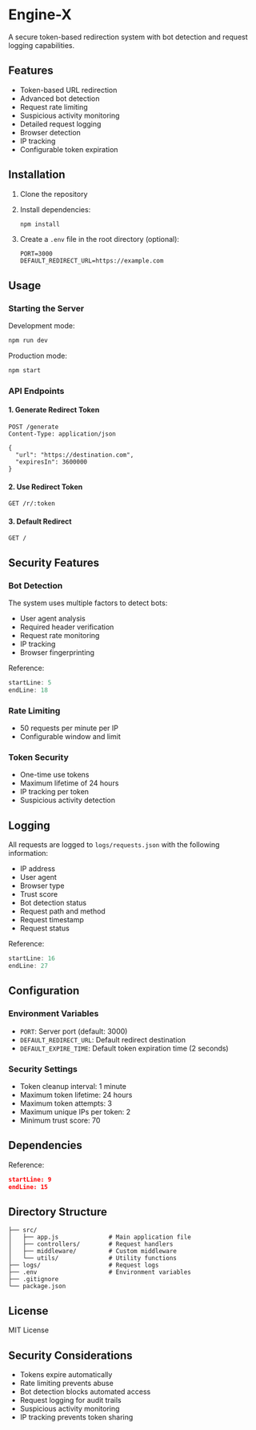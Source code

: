 # Engine-X

A secure token-based redirection system with bot detection and request logging capabilities.

## Features

- Token-based URL redirection
- Advanced bot detection
- Request rate limiting
- Suspicious activity monitoring
- Detailed request logging
- Browser detection
- IP tracking
- Configurable token expiration

## Installation

1. Clone the repository
2. Install dependencies:
   ```bash
   npm install
   ```

3. Create a `.env` file in the root directory (optional):
   ```plaintext
   PORT=3000
   DEFAULT_REDIRECT_URL=https://example.com
   ```

## Usage

### Starting the Server

Development mode:
```bash
npm run dev
```

Production mode:
```bash
npm start
```

### API Endpoints

#### 1. Generate Redirect Token
```http
POST /generate
Content-Type: application/json

{
  "url": "https://destination.com",
  "expiresIn": 3600000
}
```

#### 2. Use Redirect Token
```http
GET /r/:token
```

#### 3. Default Redirect
```http
GET /
```

## Security Features

### Bot Detection
The system uses multiple factors to detect bots:
- User agent analysis
- Required header verification
- Request rate monitoring
- IP tracking
- Browser fingerprinting

Reference: 
```javascript:src/middleware/botDetection.js
startLine: 5
endLine: 18
```

### Rate Limiting
- 50 requests per minute per IP
- Configurable window and limit

### Token Security
- One-time use tokens
- Maximum lifetime of 24 hours
- IP tracking per token
- Suspicious activity detection

## Logging

All requests are logged to `logs/requests.json` with the following information:
- IP address
- User agent
- Browser type
- Trust score
- Bot detection status
- Request path and method
- Request timestamp
- Request status

Reference:
```javascript:src/utils/logger.js
startLine: 16
endLine: 27
```

## Configuration

### Environment Variables
- `PORT`: Server port (default: 3000)
- `DEFAULT_REDIRECT_URL`: Default redirect destination
- `DEFAULT_EXPIRE_TIME`: Default token expiration time (2 seconds)

### Security Settings
- Token cleanup interval: 1 minute
- Maximum token lifetime: 24 hours
- Maximum token attempts: 3
- Maximum unique IPs per token: 2
- Minimum trust score: 70

## Dependencies

Reference:
```json:package.json
startLine: 9
endLine: 15
```

## Directory Structure

```
├── src/
│   ├── app.js              # Main application file
│   ├── controllers/        # Request handlers
│   ├── middleware/         # Custom middleware
│   └── utils/              # Utility functions
├── logs/                   # Request logs
├── .env                    # Environment variables
├── .gitignore
└── package.json
```

## License

MIT License

## Security Considerations

- Tokens expire automatically
- Rate limiting prevents abuse
- Bot detection blocks automated access
- Request logging for audit trails
- Suspicious activity monitoring
- IP tracking prevents token sharing
